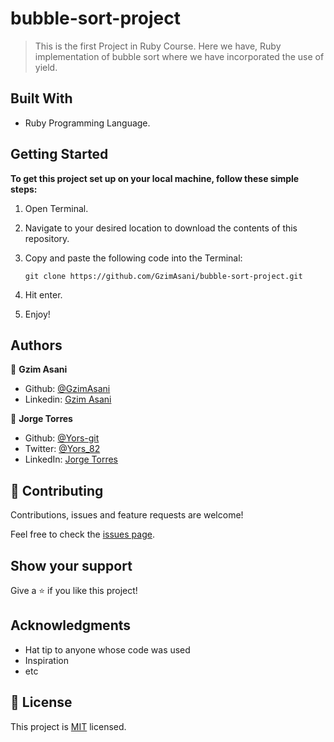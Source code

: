 # bubble-sort-project

> This is the first Project in Ruby Course.
Here we have, Ruby implementation of bubble sort where we have incorporated the use of yield.


## Built With

- Ruby Programming Language.



## Getting Started

**To get this project set up on your local machine, follow these simple steps:**

1. Open Terminal.

2. Navigate to your desired location to download the contents of this repository.

3. Copy and paste the following code into the Terminal:


   ``` git clone https://github.com/GzimAsani/bubble-sort-project.git ```

4. Hit enter.

5. Enjoy!




## Authors

👤 **Gzim Asani**

- Github: [@GzimAsani](https://github.com/GzimAsani)
- Linkedin: [Gzim Asani](https://www.linkedin.com/in/gzim-asani-83390a17a/)

👤 **Jorge Torres**

- Github: [@Yors-git ](https://github.com/Yors-git)
- Twitter: [@Yors_82](https://twitter.com/Yors_82)
- LinkedIn: [Jorge Torres](https://www.linkedin.com/in/jorge-torres-8b87571a8/)

## 🤝 Contributing

Contributions, issues and feature requests are welcome!

Feel free to check the [issues page](issues/).

## Show your support

Give a ⭐️ if you like this project!

## Acknowledgments

- Hat tip to anyone whose code was used
- Inspiration
- etc

## 📝 License

This project is [MIT](lic.url) licensed.
